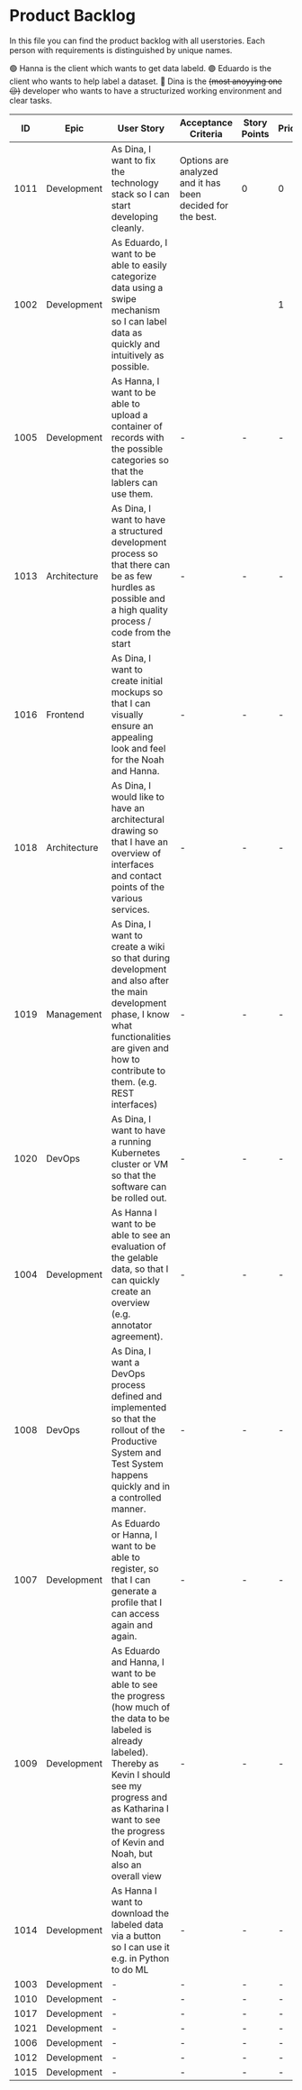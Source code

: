 # Product Backlog

In this file you can find the product backlog with all userstories. 
Each person with requirements is distinguished by unique names.

🟢 Hanna is the client which wants to get data labeld.
🟣 Eduardo is the client who wants to help label a dataset.
🔴 Dina is the ~~(most anoyying one😉)~~ developer who wants to have a structurized working environment and clear tasks.

| ID | Epic | User Story | Acceptance Criteria | Story Points | Priority | Status | For whom? |
| -------- | -------- | -------- | -------- | -------- | -------- | -------- | -------- |
| 1011 | Development | As Dina, I want to fix the technology stack so I can start developing cleanly. | Options are analyzed and it has been decided for the best. | 0 | 0 | Done | 🔴 |
| 1002 | Development | As Eduardo, I want to be able to easily categorize data using a swipe mechanism so I can label data as quickly and intuitively as possible. |  |  | 1 | Backlog | 🟣 |
| 1005 | Development | As Hanna, I want to be able to upload a container of records with the possible categories so that the lablers can use them. | - | - | - | - | 🟢 |
| 1013 | Architecture | As Dina, I want to have a structured development process so that there can be as few hurdles as possible and a high quality process / code from the start | - | - | - | - | - |
| 1016 | Frontend | As Dina, I want to create initial mockups so that I can visually ensure an appealing look and feel for the Noah and Hanna. | - | - | - | - | - |
| 1018 | Architecture | As Dina, I would like to have an architectural drawing so that I have an overview of interfaces and contact points of the various services. | - | - | - | - | - |
| 1019 | Management | As Dina, I want to create a wiki so that during development and also after the main development phase, I know what functionalities are given and how to contribute to them. (e.g. REST interfaces) | - | - | - | - | - |
| 1020 | DevOps | As Dina, I want to have a running Kubernetes cluster or VM so that the software can be rolled out. | - | - | - | - | - |
| 1004 | Development | As Hanna I want to be able to see an evaluation of the gelable data, so that I can quickly create an overview (e.g. annotator agreement). | - | - | - | - | - |
| 1008 | DevOps | As Dina, I want a DevOps process defined and implemented so that the rollout of the Productive System and Test System happens quickly and in a controlled manner. | - | - | - | - | - |
| 1007 | Development | As Eduardo or Hanna, I want to be able to register, so that I can generate a profile that I can access again and again. | - | - | - | - | - |
| 1009 | Development | As Eduardo and Hanna, I want to be able to see the progress (how much of the data to be labeled is already labeled). Thereby as Kevin I should see my progress and as Katharina I want to see the progress of Kevin and Noah, but also an overall view | - | - | - | - | - |
| 1014 | Development | As Hanna I want to download the labeled data via a button so I can use it e.g. in Python to do ML | - | - | - | - | - |
| 1003 | Development | - | - | - | - | - | - |
| 1010 | Development | - | - | - | - | - | - |
| 1017 | Development | - | - | - | - | - | - |
| 1021 | Development | - | - | - | - | - | - |
| 1006 | Development | - | - | - | - | - | - |
| 1012 | Development | - | - | - | - | - | - |
| 1015 | Development | - | - | - | - | - | - |
